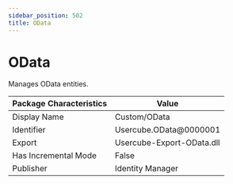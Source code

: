 ```yaml
---
sidebar_position: 502
title: OData
---
```


# OData

Manages OData entities.

| Package Characteristics | Value |
| --- | --- |
| Display Name | Custom/OData |
| Identifier | Usercube.OData@0000001 |
| Export | Usercube-Export-OData.dll |
| Has Incremental Mode | False |
| Publisher | Identity Manager |